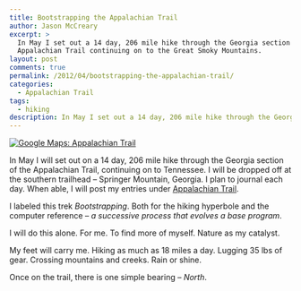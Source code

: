 ```yaml
---
title: Bootstrapping the Appalachian Trail
author: Jason McCreary
excerpt: >
  In May I set out a 14 day, 206 mile hike through the Georgia section of the
  Appalachian Trail continuing on to the Great Smoky Mountains.
layout: post
comments: true
permalink: /2012/04/bootstrapping-the-appalachian-trail/
categories:
  - Appalachian Trail
tags:
  - hiking
description: In May I set out a 14 day, 206 mile hike through the Georgia section of the Appalachian Trail continuing on to the Great Smoky Mountains.
---
```

<a href="/images/google-map-appalachian-trail.png" alt="See Bootstrapping Appalachian Trail Larger Map"><img src="/images/google-map-appalachian-trail-small.png" alt="Google Maps: Appalachian Trail" title="Bootstrapping Appalachian Trail Map" /></a>

In May I will set out on a 14 day, 206 mile hike through the Georgia section of the Appalachian Trail, continuing on to Tennessee. I will be dropped off at the southern trailhead – Springer Mountain, Georgia. I plan to journal each day. When able, I will post my entries under [Appalachian Trail][1].

I labeled this trek *Bootstrapping*. Both for the hiking hyperbole and the computer reference – *a successive process that evolves a base program*.

I will do this alone. For me. To find more of myself. Nature as my catalyst.

My feet will carry me. Hiking as much as 18 miles a day. Lugging 35 lbs of gear. Crossing mountains and creeks. Rain or shine.

Once on the trail, there is one simple bearing – *North*.

 [1]: /category/appalachian-trail/ "Appalachian Trail Posts"
